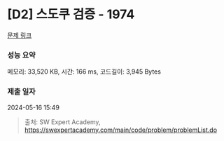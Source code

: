 # [D2] 스도쿠 검증 - 1974 

[문제 링크](https://swexpertacademy.com/main/code/problem/problemDetail.do?contestProbId=AV5Psz16AYEDFAUq) 

### 성능 요약

메모리: 33,520 KB, 시간: 166 ms, 코드길이: 3,945 Bytes

### 제출 일자

2024-05-16 15:49



> 출처: SW Expert Academy, https://swexpertacademy.com/main/code/problem/problemList.do